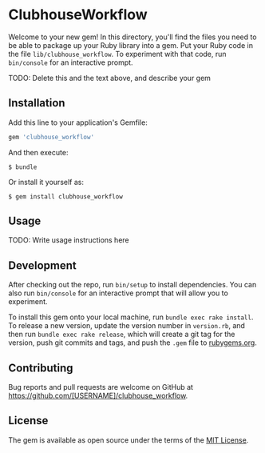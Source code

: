 # ClubhouseWorkflow

Welcome to your new gem! In this directory, you'll find the files you need to be able to package up your Ruby library into a gem. Put your Ruby code in the file `lib/clubhouse_workflow`. To experiment with that code, run `bin/console` for an interactive prompt.

TODO: Delete this and the text above, and describe your gem

## Installation

Add this line to your application's Gemfile:

```ruby
gem 'clubhouse_workflow'
```

And then execute:

    $ bundle

Or install it yourself as:

    $ gem install clubhouse_workflow

## Usage

TODO: Write usage instructions here

## Development

After checking out the repo, run `bin/setup` to install dependencies. You can also run `bin/console` for an interactive prompt that will allow you to experiment.

To install this gem onto your local machine, run `bundle exec rake install`. To release a new version, update the version number in `version.rb`, and then run `bundle exec rake release`, which will create a git tag for the version, push git commits and tags, and push the `.gem` file to [rubygems.org](https://rubygems.org).

## Contributing

Bug reports and pull requests are welcome on GitHub at https://github.com/[USERNAME]/clubhouse_workflow.


## License

The gem is available as open source under the terms of the [MIT License](http://opensource.org/licenses/MIT).

